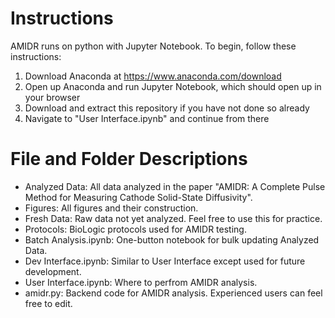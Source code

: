 # Instructions
AMIDR runs on python with Jupyter Notebook. To begin, follow these instructions:

1. Download Anaconda at https://www.anaconda.com/download
2. Open up Anaconda and run Jupyter Notebook, which should open up in your browser
3. Download and extract this repository if you have not done so already
4. Navigate to "User Interface.ipynb" and continue from there

# File and Folder Descriptions
- Analyzed Data: All data analyzed in the paper "AMIDR: A Complete Pulse Method for Measuring Cathode Solid-State Diffusivity".
- Figures: All figures and their construction.
- Fresh Data: Raw data not yet analyzed. Feel free to use this for practice.
- Protocols: BioLogic protocols used for AMIDR testing.
- Batch Analysis.ipynb: One-button notebook for bulk updating Analyzed Data.
- Dev Interface.ipynb: Similar to User Interface except used for future development.
- User Interface.ipynb: Where to perfrom AMIDR analysis.
- amidr.py: Backend code for AMIDR analysis. Experienced users can feel free to edit.
